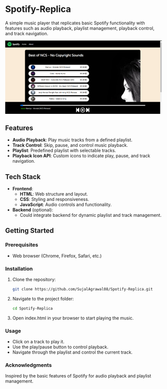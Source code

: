 # Spotify-Replica

A simple music player that replicates basic Spotify functionality with features such as audio playback, playlist management, playback control, and track navigation.

![Project Preview](images/demo.png)


## Features

- **Audio Playback**: Play music tracks from a defined playlist.
- **Track Control**: Skip, pause, and control music playback.
- **Playlist**: Predefined playlist with selectable tracks.
- **Playback Icon API**: Custom icons to indicate play, pause, and track navigation.

## Tech Stack

- **Frontend**:
  - **HTML**: Web structure and layout.
  - **CSS**: Styling and responsiveness.
  - **JavaScript**: Audio controls and functionality.
- **Backend** (optional):
  - Could integrate backend for dynamic playlist and track management.

## Getting Started

### Prerequisites
- Web browser (Chrome, Firefox, Safari, etc.)

### Installation

1. Clone the repository:
   ```bash
   git clone https://github.com/SujalAgrawal08/Spotify-Replica.git
2. Navigate to the project folder:
   ```bash
   cd Spotify-Replica
3. Open index.html in your browser to start playing the music.

### Usage
- Click on a track to play it.
- Use the play/pause button to control playback.
- Navigate through the playlist and control the current track.

### Acknowledgments
Inspired by the basic features of Spotify for audio playback and playlist management.
